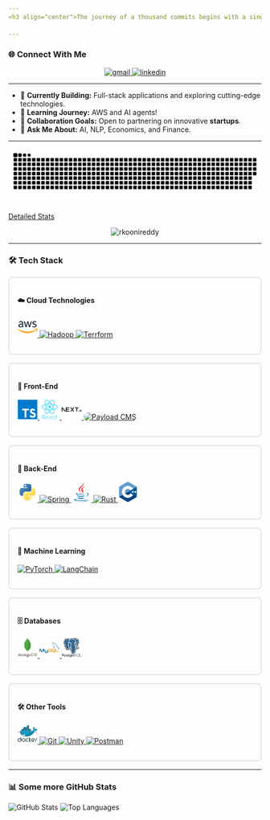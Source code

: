 ```yaml
---
<h3 align="center">The journey of a thousand commits begins with a single git init.😆 </h3>

---
```


### 🌐 **Connect With Me**
<div align="center">
  <a href="mailto:rohit.koonireddy@gmail.com" target="_blank"> 
    <img src="https://img.shields.io/static/v1?message=Gmail&logo=gmail&label=&color=D14836&logoColor=white&labelColor=&style=for-the-badge" height="35" alt="gmail" />
  </a>
  <a href="https://linkedin.com/in/rohit-koonireddy" target="_blank">
    <img src="https://img.shields.io/static/v1?message=LinkedIn&logo=linkedin&label=&color=0077B5&logoColor=white&labelColor=&style=for-the-badge" height="35" alt="linkedin" />
  </a>
</div>

---

<!-- <p>
  "Simplicity is the ultimate sophistication — in life and in code."
  "The best way to predict the future is to create it, one algorithm at a time."
  "Your code is a reflection of your mind. Keep both clean."
  "An unexamined life is not worth living. An unexamined program is not worth running."
  "Talk is cheap. Show me the code — and the courage to refactor it."
  "Complexity is the enemy of execution. Keep it simple in life and in development."
  "Wisdom begins in wonder; debugging begins with curiosity."
  "It’s not the bugs you fix, but the ones you leave behind that tell your story."
  "Innovation doesn’t sleep. Neither does a developer in crunch mode."
  "Perfection is not achieved when there is nothing more to add, but when there is nothing left to remove — in both life and code."
  "Every great developer started as someone who didn’t know how to code yesterday."
  "To improve is to change; to perfect is to iterate endlessly."
  "An optimized algorithm saves time; a meaningful life saves purpose."
  "The journey of a thousand commits begins with a single git init."
  "In the pursuit of elegance, remember: function over form — in code and in philosophy."
</p> -->

- 🔭 **Currently Building:** Full-stack applications and exploring cutting-edge technologies.  
- 🌱 **Learning Journey:** AWS and AI agents!  
- 👯 **Collaboration Goals:** Open to partnering on innovative **startups**.  
- 💬 **Ask Me About:** AI, NLP, Economics, and Finance.


--- 
<picture>
  <source media="(prefers-color-scheme: dark)" srcset="github-snake-dark.svg" />
  <source media="(prefers-color-scheme: light)" srcset="github-snake.svg" />
  <img alt="github-snake" src="https://raw.githubusercontent.com/rkoonireddy/rkoonireddy/main/github-snake.svg"/>
</picture>
<p>
  
</p>
<!-- <img src="https://github.com/rkoonireddy/rkoonireddy/blob/output/github-contribution-grid-snake.gif"/>
<img src="https://github-readme-activity-graph.vercel.app/graph?username=rkoonireddy" alt="GitHub Activity Graph" /> -->
<a href = "https://metrics.lecoq.io/insights?user=rkoonireddy" alt="Detailed Stas" /> Detailed Stats </a>
<p align="center">
  <img src="https://komarev.com/ghpvc/?username=rkoonireddy&label=Profile%20Views&color=0e75b6&style=flat" alt="rkoonireddy" />
</p>

---

### 🛠 **Tech Stack**

<div style="border: 2px solid #e1e4e8; border-radius: 8px; padding: 16px; margin-bottom: 16px;">
  <h4>☁️ Cloud Technologies</h4>
  <p>
    <a href="https://aws.amazon.com" target="_blank">
      <img src="https://raw.githubusercontent.com/devicons/devicon/master/icons/amazonwebservices/amazonwebservices-original-wordmark.svg" alt="AWS" width="40" height="40"/>
    </a>
    <a href="https://hadoop.apache.org/" target="_blank">
      <img src="https://www.vectorlogo.zone/logos/apache_hadoop/apache_hadoop-icon.svg" alt="Hadoop" width="40" height="40"/>
    </a>
    <a href="https://www.terraform.io/" target="_blank">
      <img src="https://cdn.jsdelivr.net/gh/devicons/devicon@latest/icons/terraform/terraform-original-wordmark.svg" alt="Terrform" width="40" height="40" />
    </a>
  </p>
</div>

<div style="border: 2px solid #e1e4e8; border-radius: 8px; padding: 16px; margin-bottom: 16px;">
  <h4>🎨 Front-End</h4>
  <p>
    <a href="https://www.typescriptlang.org/" target="_blank">
      <img src="https://raw.githubusercontent.com/devicons/devicon/master/icons/typescript/typescript-original.svg" alt="TypeScript" width="40" height="40"/>
    </a>
    <a href="https://reactjs.org/" target="_blank">
      <img src="https://raw.githubusercontent.com/devicons/devicon/master/icons/react/react-original-wordmark.svg" alt="React" width="40" height="40"/>
    </a>
    <a href="https://nextjs.org/" target="_blank">
      <img src="https://raw.githubusercontent.com/devicons/devicon/master/icons/nextjs/nextjs-original-wordmark.svg" alt="Next.js" width="40" height="40"/>
    </a>
    <a href="https://payloadcms.com/" target="_blank">
      <img src="https://payloadcms.com/images/og-image.jpg" alt="Payload CMS" width="40" height="40" style="border-radius: 8px;"/>
    </a>
  </p>
</div>

<div style="border: 2px solid #e1e4e8; border-radius: 8px; padding: 16px; margin-bottom: 16px;">
  <h4>🔧 Back-End</h4>
  <p>
    <a href="https://www.python.org" target="_blank">
      <img src="https://raw.githubusercontent.com/devicons/devicon/master/icons/python/python-original.svg" alt="Python" width="40" height="40"/>
    </a>
    <a href="https://spring.io/" target="_blank">
      <img src="https://www.vectorlogo.zone/logos/springio/springio-icon.svg" alt="Spring" width="40" height="40"/>
    </a>
    <a href="https://www.java.com" target="_blank">
      <img src="https://raw.githubusercontent.com/devicons/devicon/master/icons/java/java-original.svg" alt="Java" width="40" height="40"/>
    </a>
    <a href="https://www.rust-lang.org" target="_blank">
      <img src="https://www.rust-lang.org/static/images/rust-logo-blk.svg" alt="Rust" width="40" height="40"/>
    </a>
    <a href="https://www.w3schools.com/cpp/" target="_blank">
      <img src="https://raw.githubusercontent.com/devicons/devicon/master/icons/cplusplus/cplusplus-original.svg" alt="C++" width="40" height="40"/>
    </a>
  </p>
</div>

<div style="border: 2px solid #e1e4e8; border-radius: 8px; padding: 16px; margin-bottom: 16px;">
  <h4>🤖 Machine Learning</h4>
  <p>
    <a href="https://pytorch.org/" target="_blank">
      <img src="https://www.vectorlogo.zone/logos/pytorch/pytorch-icon.svg" alt="PyTorch" width="40" height="40"/>
    </a> 
    <a href="https://www.langchain.com/" target="_blank">
      <img src="https://cdn.analyticsvidhya.com/wp-content/uploads/2023/07/langchain3.png" alt="LangChain" width="40" height="40" />
    </a>
  </p>
</div>

<div style="border: 2px solid #e1e4e8; border-radius: 8px; padding: 16px; margin-bottom: 16px;">
  <h4>🗄️ Databases</h4>
  <p>
    <a href="https://www.mongodb.com/" target="_blank">
      <img src="https://raw.githubusercontent.com/devicons/devicon/master/icons/mongodb/mongodb-original-wordmark.svg" alt="MongoDB" width="40" height="40"/>
    </a>
    <a href="https://www.mysql.com/" target="_blank">
      <img src="https://raw.githubusercontent.com/devicons/devicon/master/icons/mysql/mysql-original-wordmark.svg" alt="MySQL" width="40" height="40"/>
    </a>
    <a href="https://www.postgresql.org" target="_blank">
      <img src="https://raw.githubusercontent.com/devicons/devicon/master/icons/postgresql/postgresql-original-wordmark.svg" alt="PostgreSQL" width="40" height="40"/>
    </a>
  </p>
</div>

<div style="border: 2px solid #e1e4e8; border-radius: 8px; padding: 16px; margin-bottom: 16px;">
  <h4>🛠️ Other Tools</h4>
  <p>
    <a href="https://www.docker.com/" target="_blank">
      <img src="https://raw.githubusercontent.com/devicons/devicon/master/icons/docker/docker-original-wordmark.svg" alt="Docker" width="40" height="40"/>
    </a>
    <a href="https://git-scm.com/" target="_blank">
      <img src="https://www.vectorlogo.zone/logos/git-scm/git-scm-icon.svg" alt="Git" width="40" height="40"/>
    </a>
    <a href="https://unity.com/" target="_blank">
      <img src="https://www.vectorlogo.zone/logos/unity3d/unity3d-icon.svg" alt="Unity" width="40" height="40"/>
    </a>
    <a href="https://postman.com" target="_blank">
      <img src="https://www.vectorlogo.zone/logos/getpostman/getpostman-icon.svg" alt="Postman" width="40" height="40"/>
    </a>
  </p>
</div>

---

### 📊 **Some more GitHub Stats**
<p align="left">
  <img src="https://github-readme-stats.vercel.app/api?username=rkoonireddy&show_icons=true&locale=en" alt="GitHub Stats" />
  <img src="https://github-readme-stats.vercel.app/api/top-langs?username=rkoonireddy&show_icons=true&locale=en&layout=compact" alt="Top Languages" />
<!--   <img src="https://github-profile-trophy.vercel.app/?username=rkoonireddy&theme=onedark" alt="GitHub Trophies" /> -->
</p>
